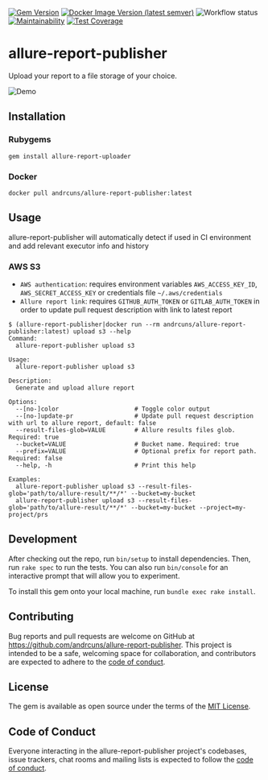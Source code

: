 [![Gem Version](https://img.shields.io/gem/v/allure-report-publisher?color=red)](https://rubygems.org/gems/allure-report-publisher)
[![Docker Image Version (latest semver)](https://img.shields.io/docker/v/andrcuns/allure-report-publisher?color=blue&label=docker&sort=semver)](https://hub.docker.com/r/andrcuns/allure-report-publisher)
![Workflow status](https://github.com/andrcuns/allure-report-publisher/workflows/Test/badge.svg)
[![Maintainability](https://api.codeclimate.com/v1/badges/210eaa4f74588fb08313/maintainability)](https://codeclimate.com/github/andrcuns/allure-report-publisher/maintainability)
[![Test Coverage](https://api.codeclimate.com/v1/badges/210eaa4f74588fb08313/test_coverage)](https://codeclimate.com/github/andrcuns/allure-report-publisher/test_coverage)

# allure-report-publisher

Upload your report to a file storage of your choice.

![Demo](demo.gif)

## Installation

### Rubygems

```shell
gem install allure-report-uploader
```

### Docker

```shell
docker pull andrcuns/allure-report-publisher:latest
```

## Usage

allure-report-publisher will automatically detect if used in CI environment and add relevant executor info and history

### AWS S3

- `AWS authentication`: requires environment variables `AWS_ACCESS_KEY_ID`, `AWS_SECRET_ACCESS_KEY` or credentials file `~/.aws/credentials`
- `Allure report link`: requires `GITHUB_AUTH_TOKEN` or `GITLAB_AUTH_TOKEN` in order to update pull request description with link to latest report

```shell
$ (allure-report-publisher|docker run --rm andrcuns/allure-report-publisher:latest) upload s3 --help
Command:
  allure-report-publisher upload s3

Usage:
  allure-report-publisher upload s3

Description:
  Generate and upload allure report

Options:
  --[no-]color                     # Toggle color output
  --[no-]update-pr                 # Update pull request description with url to allure report, default: false
  --result-files-glob=VALUE        # Allure results files glob. Required: true
  --bucket=VALUE                   # Bucket name. Required: true
  --prefix=VALUE                   # Optional prefix for report path. Required: false
  --help, -h                       # Print this help

Examples:
  allure-report-publisher upload s3 --result-files-glob='path/to/allure-result/**/*' --bucket=my-bucket
  allure-report-publisher upload s3 --result-files-glob='path/to/allure-result/**/*' --bucket=my-bucket --project=my-project/prs
```

## Development

After checking out the repo, run `bin/setup` to install dependencies. Then, run `rake spec` to run the tests. You can also run `bin/console` for an interactive prompt that will allow you to experiment.

To install this gem onto your local machine, run `bundle exec rake install`.

## Contributing

Bug reports and pull requests are welcome on GitHub at <https://github.com/andrcuns/allure-report-publisher>. This project is intended to be a safe, welcoming space for collaboration, and contributors are expected to adhere to the [code of conduct](https://github.com/andrcuns/allure-report-publisher/blob/main/CODE_OF_CONDUCT.md).

## License

The gem is available as open source under the terms of the [MIT License](https://opensource.org/licenses/MIT).

## Code of Conduct

Everyone interacting in the allure-report-publisher project's codebases, issue trackers, chat rooms and mailing lists is expected to follow the [code of conduct](https://github.com/andrcuns/allure-report-publisher/blob/main/CODE_OF_CONDUCT.md).
